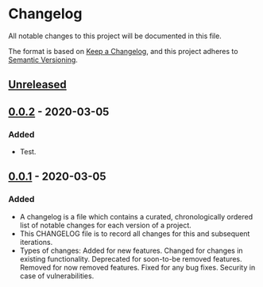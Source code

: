 # Changelog

All notable changes to this project will be documented in this file.

The format is based on [Keep a Changelog](https://keepachangelog.com/en/1.0.0/),
and this project adheres to [Semantic Versioning](https://semver.org/spec/v2.0.0.html).

## [Unreleased]

## [0.0.2] - 2020-03-05

### Added

- Test.

## [0.0.1] - 2020-03-05

### Added

- A changelog is a file which contains a curated, chronologically ordered list of notable changes for each version of a project.
- This CHANGELOG file is to record all changes for this and subsequent iterations.
- Types of changes: Added for new features.
                    Changed for changes in existing functionality.
                    Deprecated for soon-to-be removed features.
                    Removed for now removed features.
                    Fixed for any bug fixes.
                    Security in case of vulnerabilities.
                
[unreleased]: https://github.com/cs3321isu/2263-S2020-Team-1/compare/v0.02...HEAD
[0.0.2]: https://github.com/cs3321isu/2263-S2020-Team-1/compare/v0.0.1...v0.02
[0.0.1]: https://github.com/cs3321isu/2263-S2020-Team-1/releases/tag/v0.0.1                  
